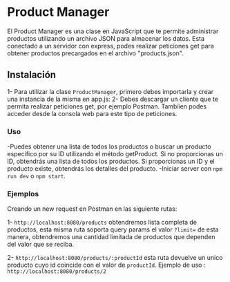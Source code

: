 # Product Manager

El Product Manager es una clase en JavaScript que te permite administrar productos utilizando un archivo JSON para almacenar los datos. Esta conectado a un servidor con express, podes realizar peticiones get para obtener productos precargados en el archivo "products.json".

## Instalación

1- Para utilizar la clase `ProductManager`, primero debes importarla y crear una instancia de la misma en app.js:
2- Debes descargar un cliente que te permita realizar peticiones get, por ejemplo Postman. Tambiìen podes acceder desde la consola web para este tipo de peticiones.


### Uso
-Puedes obtener una lista de todos los productos o buscar un producto específico por su ID utilizando el método getProduct. Si no proporcionas un ID, obtendrás una lista de todos los productos. Si proporcionas un ID y el producto existe, obtendrás los detalles del producto.
-Iniciar server con `npm run dev` o `npm start`.

### Ejemplos
Creando un new request en Postman en las siguiente rutas:

1- `http://localhost:8080/products` obtendremos lista completa de productos, esta misma ruta soporta query params el valor `?limit=` de esta manera, obtendremos una cantidad limitada de productos que dependen del valor que se reciba.

2- `http://localhost:8080/products/:productId` esta ruta devuelve un unico producto cuyo id coincide con el valor de `productId`. Ejemplo de uso : `http://localhost:8080/products/2`